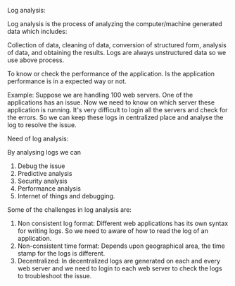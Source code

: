 

Log analysis:

Log analysis is the process of analyzing the computer/machine generated data which includes:

Collection of data, cleaning of data, conversion of structured form, analysis of data, and obtaining the results. Logs are  always unstructured data so we use above process.

To know or check the performance of the application. Is the application performance is in a expected way or not.

Example: Suppose we are handling 100 web servers. One of the applications has an issue. Now we need to know on which server these application is running. It&#39;s very difficult to login all the servers and check for the errors. So we can keep these logs in centralized place and analyse the log to resolve the issue.

Need of log analysis:

By analysing logs we can

1. Debug the issue
2. Predictive analysis
3. Security analysis
4. Performance analysis
5. Internet of things and debugging.

Some of the challenges in log analysis are:

1. Non consistent log format: Different web applications has its own syntax for writing logs. So we need to aware of how to read the log of an application.
2. Non-consistent time format: Depends upon geographical area, the time stamp for the logs is different.
3. Decentralized: In decentralized logs are generated on each and every web server and we need to login to each web server to check the logs to troubleshoot the issue.


